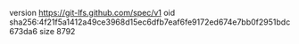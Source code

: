 version https://git-lfs.github.com/spec/v1
oid sha256:4f21f5a1412a49ce3968d15ec6dfb7eaf6fe9172ed674e7bb0f2951bdc673da6
size 8792
